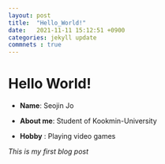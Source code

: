 ```yaml
---
layout: post
title:  "Hello_World!"
date:   2021-11-11 15:12:51 +0900
categories: jekyll update
commnets : true
---
```



# Hello World!

- **Name**: Seojin Jo

- **About me**: Student of Kookmin-University

- **Hobby** : Playing video games

*This is my first blog post*